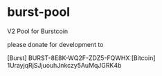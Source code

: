 burst-pool
==========

V2 Pool for Burstcoin

please donate for development to

[Burst] BURST-8E8K-WQ2F-ZDZ5-FQWHX
[Bitcoin] 1UrayjqRjSJjuouhJnkczy5AuMqJGRK4b
